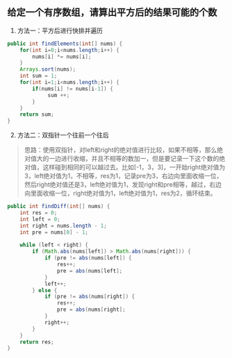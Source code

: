 ## 给定一个有序数组，请算出平方后的结果可能的个数
1. 方法一：平方后进行快排并遍历

```java
public int findElements(int[] nums) {
    for(int i=0;i<nums.length;i++) {
        nums[i] *= nums[i];
    }
    Arrays.sort(nums);
    int sum = 1;
    for(int i=1;i<nums.length;i++) {
        if(nums[i] != nums[i-1]) {
             sum ++;
        }
    }
    return sum;
}
```
2. 方法二：双指针一个往前一个往后
> 思路：使用双指针，对left和right的绝对值进行比较，如果不相等，那么绝对值大的一边进行收缩，并且不相等的数加一，但是要记录一下这个数的绝对值，这样碰到相同的可以越过去。比如[-1，3，3]，一开始right绝对值为3，left绝对值为1，不相等，res为1，记录pre为3，右边向里面收缩一位，然后right绝对值还是3，left绝对值为1，发现right和pre相等，越过，右边向里面收缩一位，right绝对值为1，left绝对值为1，res为2，循环结束。

``` java
public int findDiff(int[] nums) {
    int res = 0;
    int left = 0;
    int right = nums.length - 1;
    int pre = nums[0] - 1;
   
    while (left < right) {
        if (Math.abs(nums[left]) > Math.abs(nums[right])) {
            if (pre != abs(nums[left]) {
                res++;
                pre = abs(nums[left];
            }
            left++;
        } else {
            if (pre != abs(nums[right]) {
                res++;
                pre = abs(nums[right];
            }
            right++;
        }
    }
    return res;
}
```
